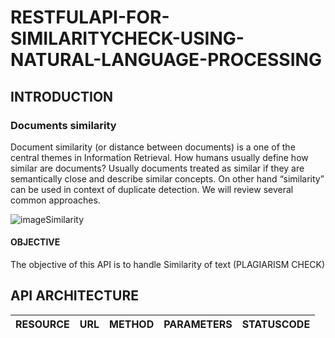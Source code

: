 # RESTFULAPI-FOR-SIMILARITYCHECK-USING-NATURAL-LANGUAGE-PROCESSING

## INTRODUCTION
### Documents similarity
Document similarity (or distance between documents) is a one of the central themes in Information Retrieval. How humans usually define how similar are documents? Usually documents treated as similar if they are semantically close and describe similar concepts. On other hand “similarity” can be used in context of duplicate detection. We will review several common approaches.

![imageSimilarity](https://miro.medium.com/max/1838/1*l-BZLW3JUHd1MZbNq1MjQA.png)


#### OBJECTIVE
The objective of this API is to handle Similarity of text (PLAGIARISM CHECK) 

## API ARCHITECTURE
|RESOURCE |URL |METHOD |PARAMETERS |STATUSCODE|
|----------|----|--------|--------------|----------|


